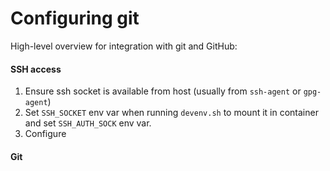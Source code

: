 # Configuring git

High-level overview for integration with git and GitHub:

#### SSH access
1. Ensure ssh socket is available from host (usually from `ssh-agent` or `gpg-agent`)
2. Set `SSH_SOCKET` env var when running `devenv.sh` to mount it in container and set `SSH_AUTH_SOCK` env var.
3. Configure 

#### Git 
